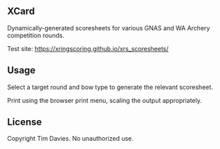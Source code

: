 ## XCard

Dynamically-generated scoresheets for various GNAS and WA Archery competition rounds.

Test site: https://xringscoring.github.io/xrs_scoresheets/

## Usage

  Select a target round and bow type to generate the relevant scoresheet.

  Print using the browser print menu, scaling the output appropriately.

## License

Copyright Tim Davies. No unauthorized use.
